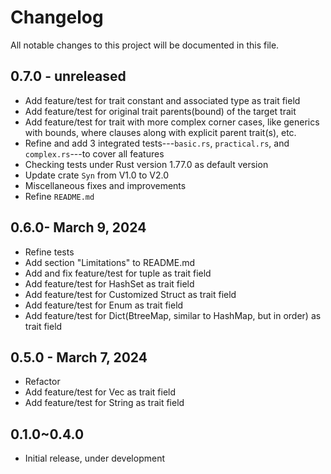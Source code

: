 # Changelog

All notable changes to this project will be documented in this file.

## 0.7.0 - unreleased
* Add feature/test for trait constant and associated type as trait field
* Add feature/test for original trait parents(bound) of the target trait
* Add feature/test for trait with more complex corner cases, like generics with bounds, where clauses along with explicit parent trait(s), etc.
* Refine and add 3 integrated tests---`basic.rs`, `practical.rs`, and `complex.rs`---to cover all features
* Checking tests under Rust version 1.77.0 as default version
* Update crate `Syn` from V1.0 to V2.0
* Miscellaneous fixes and improvements
* Refine `README.md`

## 0.6.0- March 9, 2024
* Refine tests
* Add section "Limitations" to README.md
* Add and fix feature/test for tuple as trait field
* Add feature/test for HashSet as trait field
* Add feature/test for Customized Struct as trait field
* Add feature/test for Enum as trait field
* Add feature/test for Dict(BtreeMap, similar to HashMap, but in order) as trait field

## 0.5.0 - March 7, 2024

* Refactor
* Add feature/test for Vec as trait field
* Add feature/test for String as trait field

## 0.1.0~0.4.0

* Initial release, under development